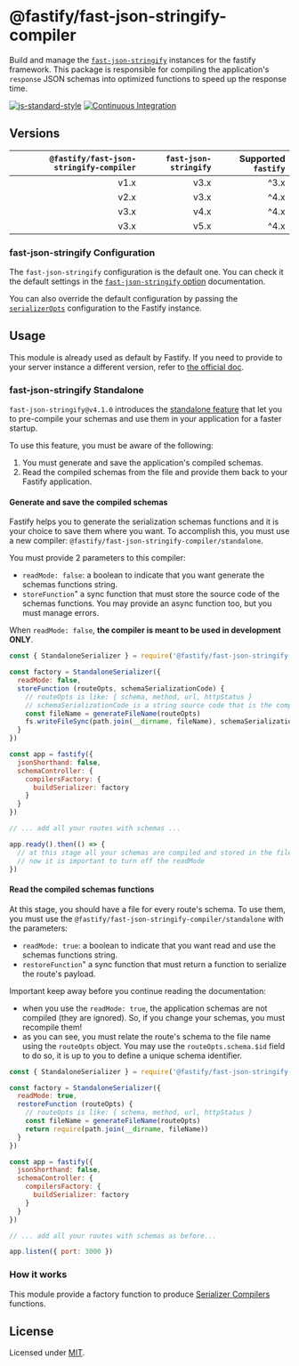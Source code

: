 # @fastify/fast-json-stringify-compiler
Build and manage the [`fast-json-stringify`](https://www.npmjs.com/package/fast-json-stringify) instances for the fastify framework.
This package is responsible for compiling the application's `response` JSON schemas into optimized functions to speed up the response time.

[![js-standard-style](https://img.shields.io/badge/code%20style-standard-brightgreen.svg?style=flat)](http://standardjs.com/)
[![Continuous Integration](https://github.com/fastify/fast-json-stringify-compiler/workflows/Continuous%20Integration/badge.svg)](https://github.com/fastify/fast-json-stringify-compiler/actions/workflows/ci.yml)


## Versions

| `@fastify/fast-json-stringify-compiler` | `fast-json-stringify` | Supported `fastify` |
|----------------------------------------:|----------------------:|--------------------:|
|                                    v1.x |                  v3.x |                ^3.x |
|                                    v2.x |                  v3.x |                ^4.x |
|                                    v3.x |                  v4.x |                ^4.x |
|                                    v3.x |                  v5.x |                ^4.x |

### fast-json-stringify Configuration

The `fast-json-stringify` configuration is the default one. You can check it the default settings in the [`fast-json-stringify` option](https://github.com/fastify/fast-json-stringify/#options) documentation.

You can also override the default configuration by passing the [`serializerOpts`](https://www.fastify.io/docs/latest/Reference/Server/#serializeropts) configuration to the Fastify instance.

## Usage

This module is already used as default by Fastify.
If you need to provide to your server instance a different version, refer to [the official doc](https://www.fastify.io/docs/latest/Reference/Server/#schemacontroller).

### fast-json-stringify Standalone

`fast-json-stringify@v4.1.0` introduces the [standalone feature](https://github.com/fastify/fast-json-stringify#standalone) that let you to pre-compile your schemas and use them in your application for a faster startup.

To use this feature, you must be aware of the following:

1. You must generate and save the application's compiled schemas.
2. Read the compiled schemas from the file and provide them back to your Fastify application.


#### Generate and save the compiled schemas

Fastify helps you to generate the serialization schemas functions and it is your choice to save them where you want.
To accomplish this, you must use a new compiler: `@fastify/fast-json-stringify-compiler/standalone`.

You must provide 2 parameters to this compiler:

- `readMode: false`: a boolean to indicate that you want generate the schemas functions string.
- `storeFunction`" a sync function that must store the source code of the schemas functions. You may provide an async function too, but you must manage errors.

When `readMode: false`, **the compiler is meant to be used in development ONLY**.


```js
const { StandaloneSerializer } = require('@fastify/fast-json-stringify-compiler')

const factory = StandaloneSerializer({
  readMode: false,
  storeFunction (routeOpts, schemaSerializationCode) {
    // routeOpts is like: { schema, method, url, httpStatus }
    // schemaSerializationCode is a string source code that is the compiled schema function
    const fileName = generateFileName(routeOpts)
    fs.writeFileSync(path.join(__dirname, fileName), schemaSerializationCode)
  }
})

const app = fastify({
  jsonShorthand: false,
  schemaController: {
    compilersFactory: {
      buildSerializer: factory
    }
  }
})

// ... add all your routes with schemas ...

app.ready().then(() => {
  // at this stage all your schemas are compiled and stored in the file system
  // now it is important to turn off the readMode
})
```

#### Read the compiled schemas functions

At this stage, you should have a file for every route's schema.
To use them, you must use the `@fastify/fast-json-stringify-compiler/standalone` with the parameters:

- `readMode: true`: a boolean to indicate that you want read and use the schemas functions string.
- `restoreFunction`" a sync function that must return a function to serialize the route's payload.

Important keep away before you continue reading the documentation:

- when you use the `readMode: true`, the application schemas are not compiled (they are ignored). So, if you change your schemas, you must recompile them!
- as you can see, you must relate the route's schema to the file name using the `routeOpts` object. You may use the `routeOpts.schema.$id` field to do so, it is up to you to define a unique schema identifier.

```js
const { StandaloneSerializer } = require('@fastify/fast-json-stringify-compiler')

const factory = StandaloneSerializer({
  readMode: true,
  restoreFunction (routeOpts) {
    // routeOpts is like: { schema, method, url, httpStatus }
    const fileName = generateFileName(routeOpts)
    return require(path.join(__dirname, fileName))
  }
})

const app = fastify({
  jsonShorthand: false,
  schemaController: {
    compilersFactory: {
      buildSerializer: factory
    }
  }
})

// ... add all your routes with schemas as before...

app.listen({ port: 3000 })
```

### How it works

This module provide a factory function to produce [Serializer Compilers](https://www.fastify.io/docs/latest/Reference/Server/#serializercompiler) functions.

## License

Licensed under [MIT](./LICENSE).
